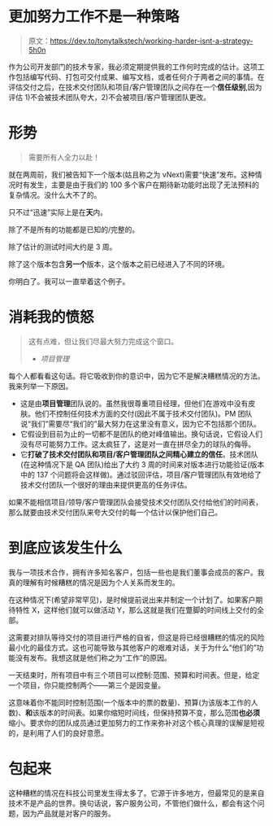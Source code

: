 # 更加努力工作不是一种策略

> 原文：<https://dev.to/tonytalkstech/working-harder-isnt-a-strategy-5h0n>

作为公司开发部门的技术专家，我必须定期提供我的工作何时完成的估计。这项工作包括编写代码、打包可交付成果、编写文档，或者任何介于两者之间的事情。在评估交付之后，在技术交付团队和项目/客户管理团队之间存在一个**信任级别**,因为评估 1)不会被技术团队夸大，2)不会被项目/客户管理团队更改。

# 形势

> 需要所有人全力以赴！

就在两周前，我们被告知下一个版本(姑且称之为 vNext)需要“快速”发布。这种情况时有发生，主要是由于我们的 100 多个客户在期待新功能时出现了无法预料的复杂情况。没什么大不了的。

只不过“迅速”实际上是在**天**内。

除了不是所有的功能都是已知的/完整的。

除了估计的测试时间大约是 3 周。

除了这个版本包含**另一个**版本，这个版本之前已经进入了不同的环境。

你明白了。我可以一直举着这个例子。

# 消耗我的愤怒

> 这有点难，但让我们尽最大努力完成这个窗口。
> 
> - *项目管理*

每个人都看看这句话。将它吸收到你的意识中，因为它不是解决糟糕情况的方法。我来列举一下原因。

*   这是由**项目管理**团队说的。虽然我很尊重项目经理，但他们在游戏中没有皮肤。他们不控制任何技术方面的交付(因此不属于技术交付团队)。PM 团队说“我们”需要尽“我们的”最大努力在这里没有意义，因为它不包括那个团队。
*   它假设到目前为止的一切都不是团队的绝对峰值输出。换句话说，它假设人们没有尽可能努力工作。这太疯狂了，这是对一直在拼尽全力的球队的侮辱。
*   它**打破了技术交付团队和项目/客户管理团队之间精心建立的信任**。技术团队(在这种情况下是 QA 团队)给出了大约 3 周的时间来对版本进行功能验证(版本中的 137 个问题将会这样做)。通过驳回评估，项目/客户管理团队有效地给了技术交付团队一个很好的理由来提供更高的任务评估。

如果不能相信项目/领导/客户管理团队会接受技术交付团队交付给他们的时间表，那么就要由技术交付团队来夸大交付的每一个估计以保护他们自己。

# 到底应该发生什么

我与一项技术合作，拥有许多知名客户，包括一些也是我们董事会成员的客户。我真的理解有时候糟糕的情况是因为个人关系而发生的。

在这种情况下(希望非常罕见)，是时候提前说出来并制定一个计划了。如果客户期待特性 X，这样他们就可以做活动 Y，那么这就是我们在蹩脚的时间线上交付的全部。

这需要对排队等待交付的项目进行严格的自省，但这是将已经很糟糕的情况的风险最小化的最佳方式。这也可能导致与其他客户的艰难对话，关于为什么“他们的”功能没有发布。我想这就是他们称之为“工作”的原因。

一天结束时，所有项目中有三个项目可以控制:范围、预算和时间表。但是，给定一个项目，你只能控制两个——第三个是因变量。

这意味着你不能同时控制范围(一个版本中的票的数量)、预算(为该版本工作的人数)、**和**该版本的时间表。如果你缩短时间线，但保持预算不变，那么范围**也必须**缩小。要求你的团队成员通过更加努力的工作来弥补对这个核心真理的误解是短视的，是利用了人们的良好意愿。

# 包起来

这种糟糕的情况在科技公司里发生得太多了。它源于许多地方，但最常见的是来自技术不是产品的世界。换句话说，客户服务公司，不管他们做什么，都会有这个问题，因为产品就是对客户的服务。